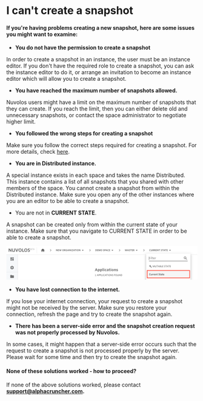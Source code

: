 # I can't create a snapshot

#### If you're having problems creating a new snapshot, here are some issues you might want to examine:

* **You do not have the permission to create a snapshot**

In order to create a snapshot in an instance, the user must be an instance editor. If you don't have the required role to create a snapshot, you can ask the instance editor to do it, or arrange an invitation to become an instance editor which will allow you to create a snapshot.

* **You have reached the maximum number of snapshots allowed.**

Nuvolos users might have a limit on the maximum number of snapshots that they can create. If you reach the limit, then you can either delete old and unnecessary snapshots, or contact the space administrator to negotiate higher limit.

* **You followed the wrong steps for creating a snapshot**

Make sure you follow the correct steps required for creating a snapshot. For more details, check [here](../../actions/instance-management/create-a-snapshot.md).

* **You are in Distributed instance.**

A special instance exists in each space and takes the name Distributed. This instance contains a list of all snapshots that you shared with other members of the space. You cannot create a snapshot from within the Distributed instance. Make sure you open any of the other instances where you are an editor to be able to create a snapshot.

* You are not in **CURRENT STATE**.

A snapshot can be created only from within the current state of your instance. Make sure that you navigate to CURRENT STATE in order to be able to create a snapshot.

![](../../.gitbook/assets/screen-shot-2020-06-11-at-9.25.56-am%20%281%29.png)

* **You have lost connection to the internet.**

If you lose your internet connection, your request to create a snapshot might not be received by the server. Make sure you restore your connection, refresh the page and try to create the snapshot again.

* **There has been a server-side error and the snapshot creation request was not properly processed by Nuvolos.**

In some cases, it might happen that a server-side error occurs such that the request to create a snapshot is not processed properly by the server. Please wait for some time and then try to create the snapshot again.

####  None of these solutions worked - how to proceed?

If none of the above solutions worked, please contact **support@alphacruncher.com.**

